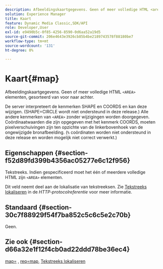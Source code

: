 ```yaml
---
description: Afbeeldingskaartgegevens. Geen of meer volledige HTML <area> elementen, gesorteerd van voor naar achter.
solution: Experience Manager
title: Kaart
feature: Dynamic Media Classic,SDK/API
role: Developer,User
exl-id: e9490b5c-0f85-4256-8590-0d6aa52a19d5
source-git-commit: 206e4643e3926cb85b4be2189743578f88180be7
workflow-type: tm+mt
source-wordcount: '131'
ht-degree: 0%

---
```


# Kaart{#map}

Afbeeldingskaartgegevens. Geen of meer volledige HTML `<AREA>` elementen, gesorteerd van voor naar achter.

De server interpreteert de kenmerken SHAPE en COORDS en kan deze wijzigen. (SHAPE=CIRCLE wordt niet ondersteund in deze release.) Alle andere kenmerken van `<AREA>` zonder wijzigingen worden doorgegeven. Coördinaatwaarden die zijn opgegeven met het kenmerk COORDS, moeten pixelverschuivingen zijn ten opzichte van de linkerbovenhoek van de ongewijzigde bronafbeelding. (`%` coördinaten worden niet ondersteund in deze release en worden mogelijk niet correct verwerkt.)

## Eigenschappen {#section-f52d89fd399b4356ac05277e6c12f956}

Tekstreeks. Indien gespecificeerd moet het één of meerdere volledige HTML zijn `<AREA>` elementen.

Dit veld neemt deel aan de lokalisatie van tekstreeksen. Zie [Tekstreeks lokaliseren](/help/aem-is-ir-api/is-api/http-ref/image-serving-api-ref/c-http-protocol-reference/c-syntax-and-features/r-text-string-localization.md) in de *HTTP-protocolreferentie* voor meer informatie.

## Standaard {#section-30c7f88929f54f7ba852c5c6c5e2c70b}

Geen.

## Zie ook {#section-d66a32e1f12f4cb0ad22ddd78be36ec4}

[map=](/help/aem-is-ir-api/is-api/http-ref/image-serving-api-ref/c-http-protocol-reference/c-command-reference/r-map.md) , [req=map](/help/aem-is-ir-api/is-api/http-ref/image-serving-api-ref/c-http-protocol-reference/c-command-reference/r-req/r-req.md), [Tekstreeks lokaliseren](/help/aem-is-ir-api/is-api/http-ref/image-serving-api-ref/c-http-protocol-reference/c-syntax-and-features/r-text-string-localization.md)

